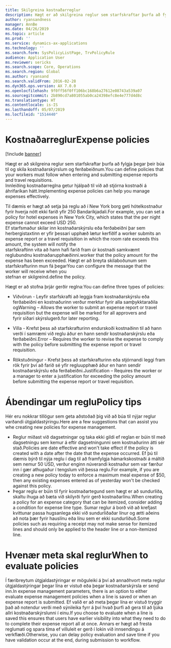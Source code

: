 ```yaml
---
title: Skilgreina kostnaðarreglur
description: Hægt er að skilgreina reglur sem starfskraftar þurfa að fylgja þegar þeir búa til og skila kostnaðarskýrslum og ferðabeiðnum í Microsoft Dynamics 365 for Finance and Operations.
author: ryansandness
manager: AnnBe
ms.date: 04/26/2019
ms.topic: article
ms.prod: ''
ms.service: dynamics-ax-applications
ms.technology: ''
ms.search.form: SysPolicyListPage, TrvPolicyRule
audience: Application User
ms.reviewer: sericks
ms.search.scope: Core, Operations
ms.search.region: Global
ms.author: ryansand
ms.search.validFrom: 2016-02-28
ms.dyn365.ops.version: AX 7.0.0
ms.openlocfilehash: 9f0ff56f0ff106bc168b6a27612e08743a539a07
ms.sourcegitcommit: 2b890cd7a801055ab0ca24398efc8e4e777d4d8c
ms.translationtype: HT
ms.contentlocale: is-IS
ms.lasthandoff: 05/07/2019
ms.locfileid: "1514440"
---
```

# <a name="expense-policies"></a><span data-ttu-id="63037-103">Kostnaðarreglur</span><span class="sxs-lookup"><span data-stu-id="63037-103">Expense policies</span></span>

[!include [banner](../includes/banner.md)]

<span data-ttu-id="63037-104">Hægt er að skilgreina reglur sem starfskraftar þurfa að fylgja þegar þeir búa til og skila kostnaðarskýrslum og ferðabeiðnum.</span><span class="sxs-lookup"><span data-stu-id="63037-104">You can define policies that your workers must follow when entering and submitting expense reports and travel requisitions.</span></span>         
<span data-ttu-id="63037-105">Innleiðing kostnaðarreglna getur hjálpað til við að stjórna kostnaði á áhrifaríkan hátt.</span><span class="sxs-lookup"><span data-stu-id="63037-105">Implementing expense policies can help you manage expenses effectively.</span></span>         

<span data-ttu-id="63037-106">Til dæmis er hægt að setja þá reglu að í New York borg geti hótelkostnaður fyrir hverja nótt ekki farið yfir 250 Bandaríkjadali.</span><span class="sxs-lookup"><span data-stu-id="63037-106">For example, you can set a policy for hotel expenses in New York City, which states that the per night expense cannot exceed USD 250.</span></span>       
<span data-ttu-id="63037-107">Ef starfsmaður skilar inn kostnaðarskýrslu eða ferðabeiðni þar sem herbergistaxtinn er yfir þessari upphæð lætur kerfið</span><span class="sxs-lookup"><span data-stu-id="63037-107">If a worker submits an expense report or a travel requisition in which the room rate exceeds this amount, the system will notify the</span></span>        
<span data-ttu-id="63037-108">starfskraftinn vita að hann hafi farið fram úr kostnaði samkvæmt reglubundnu kostnaðarupphæðinni.</span><span class="sxs-lookup"><span data-stu-id="63037-108">worker that the policy amount for the expense has been exceeded.</span></span> <span data-ttu-id="63037-109">Hægt er að breyta skilaboðunum sem starfskrafturinn mun fá þegar</span><span class="sxs-lookup"><span data-stu-id="63037-109">You can configure the message that the worker will receive when you</span></span>        
<span data-ttu-id="63037-110">stefnan er skilgreind.</span><span class="sxs-lookup"><span data-stu-id="63037-110">define the policy.</span></span>      
        
<span data-ttu-id="63037-111">Hægt er að stofna þrjár gerðir reglna:</span><span class="sxs-lookup"><span data-stu-id="63037-111">You can define three types of policies:</span></span>         
        
- <span data-ttu-id="63037-112">Viðvörun - Leyfir starfskrafti að leggja fram kostnaðarskýrslu eða ferðabeiðni en kostnaðurinn verður merktur fyrir alla samþykktaraðila og</span><span class="sxs-lookup"><span data-stu-id="63037-112">Warning – Allows the worker to submit an expense report or travel requisition but the expense will be marked for all approvers and</span></span>        
  <span data-ttu-id="63037-113">fyrir síðari skýrslugerð.</span><span class="sxs-lookup"><span data-stu-id="63037-113">for later reporting.</span></span>        

- <span data-ttu-id="63037-114">Villa - Krefst þess að starfskrafturinn endurskoði kostnaðinn til að hann verði í samræmi við reglu áður en hann sendir kostnaðarskýrslu eða ferðabeiðni.</span><span class="sxs-lookup"><span data-stu-id="63037-114">Error – Requires the worker to revise the expense to comply with the policy before submitting the expense report or travel requisition.</span></span>       
 
 - <span data-ttu-id="63037-115">Rökstuðningur - Krefst þess að starfskrafturinn eða stjórnandi leggi fram rök fyrir því að farið sé yfir regluupphæð áður en hann sendir kostnaðarskýrslu eða ferðabeiðni.</span><span class="sxs-lookup"><span data-stu-id="63037-115">Justification – Requires the worker or a manager to enter a justification for exceeding the policy amount before submitting the expense report or travel requisition.</span></span>        

# <a name="policy-tips"></a><span data-ttu-id="63037-116">Ábendingar um reglu</span><span class="sxs-lookup"><span data-stu-id="63037-116">Policy tips</span></span>
<span data-ttu-id="63037-117">Hér eru nokkrar tillögur sem geta aðstoðað þig við að búa til nýjar reglur varðandi útgjaldastýringu.</span><span class="sxs-lookup"><span data-stu-id="63037-117">Here are a few suggestions that can assist you whe creating new policies for expense management.</span></span> 
* <span data-ttu-id="63037-118">Reglur miðast við dagsetningar og taka ekki gildi ef reglan er búin til með dagsetningu sem kemur á eftir dagsetningunni sem kostnaðurinn átti sér stað.</span><span class="sxs-lookup"><span data-stu-id="63037-118">Policies are date effective and won't take effect if the policy is created with a date after the date that the expense occurred.</span></span> <span data-ttu-id="63037-119">Ef þú til dæmis býrð til nýja reglu í dag til að framfylgja hámarkskostnaði á máltíð sem nemur 50 USD, verður enginn núverandi kostnaður sem var færður inn í gær athugaður í tengslum við þessa reglu.</span><span class="sxs-lookup"><span data-stu-id="63037-119">For example, if you are creating a new policy today to enforce a maximum meal expense of $50, then any existing expenses entered as of yesterday won't be checked against this policy.</span></span>
* <span data-ttu-id="63037-120">Þegar reglu er búin til fyrir kostnaðartegund sem hægt er að sundurliða, skaltu íhuga að bæta við skilyrði fyrir gerð kostnaðarlínu.</span><span class="sxs-lookup"><span data-stu-id="63037-120">When creating a policy for an expense category that can be itemized, consider adding a condition for expense line type.</span></span> <span data-ttu-id="63037-121">Sumar reglur á borð við að krefjast kvittunar passa hugsanlega ekki við sundurliðaðar línur og ætti aðeins að nota þær fyrir hauslínu eða línu sem er ekki sundurliðuð.</span><span class="sxs-lookup"><span data-stu-id="63037-121">Some policies such as requiring a receipt may not make sense for itemized lines and should only be applied to the header line or a non-itemized line.</span></span> 

# <a name="when-to-evaluate-policies"></a><span data-ttu-id="63037-122">Hvenær meta skal reglur</span><span class="sxs-lookup"><span data-stu-id="63037-122">When to evaluate policies</span></span>

<span data-ttu-id="63037-123">Í færibreytum útgjaldastýringar er möguleiki á því að annaðhvort meta reglur útgjaldastýringar þegar lína er vistuð eða þegar kostnaðarskýrsla er send inn.</span><span class="sxs-lookup"><span data-stu-id="63037-123">In expense management parameters, there is an option to either evaluate expense management policies when a line is saved or when an expense report is submitted.</span></span> <span data-ttu-id="63037-124">Ef valið er að meta þegar lína er vistuð tryggir það að notendur verði með sýnileika fyrr á því hvað þurfi að gera til að ljúka allri kostnaðarskýrslunni í einu.</span><span class="sxs-lookup"><span data-stu-id="63037-124">If you choose to evaluate when a line is saved this ensures that users have earlier visibility into what they need to do to complete their expense report all at once.</span></span> <span data-ttu-id="63037-125">Annars er hægt að fresta reglumati og spara tíma ef villuleit er gerð í lokin við innsendingu á verkflæði.</span><span class="sxs-lookup"><span data-stu-id="63037-125">Otherwise, you can delay policy evaluation and save time if you have validation occur at the end, during submission to workflow.</span></span>

